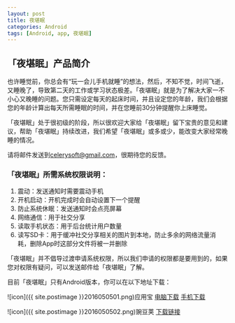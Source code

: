 ```yaml
---
layout: post
title: 夜堪眠
categories: Android
tags: [Android, app, 夜堪眠]
---
```


## 「夜堪眠」产品简介

也许睡觉前，你总会有“玩一会儿手机就睡”的想法，然后，不知不觉，时间飞逝，又睡晚了，导致第二天的工作或学习状态极差。「夜堪眠」就是为了解决大家一不小心又晚睡的问题。您只需设定每天的起床时间，并且设定您的年龄，我们会根据您的年龄计算出每天所需睡眠的时间，并在您睡前30分钟提醒你上床睡觉。

「夜堪眠」处于很初级的阶段，所以很欢迎大家给「夜堪眠」留下宝贵的意见和建议，帮助「夜堪眠」持续改进，我们希望「夜堪眠」或多或少，能改变大家经常晚睡的情况。

请将邮件发送到[celerysoft@gmail.com](mailto:celerysoft@gmail.com)，很期待您的反馈。

### 「夜堪眠」所需系统权限说明：

1. 震动：发送通知时需要震动手机
2. 开机启动：开机完成时会自动设置下一个提醒
3. 防止系统休眠：发送通知时会点亮屏幕
4. 网络通信：用于社交分享
5. 读取手机状态：用于后台统计用户数量
6. 读写SD卡：用于缓冲社交分享相关的图片到本地，防止多余的网络流量消耗，删除App时这部分文件将被一并删除

「夜堪眠」并不倡导过渡申请系统权限，所以我们申请的权限都是要用到的，如果您对权限有疑问，可以发送邮件给「夜堪眠」了解。

目前「夜堪眠」只有Android版本，你可以在以下地址下载：

![icon]({{ site.postimage }}2016050501.png)应用宝
[电脑下载](http://android.myapp.com/myapp/detail.htm?apkName=com.celerysoft.bedtime)
[手机下载](http://a.app.qq.com/o/simple.jsp?pkgname=com.celerysoft.bedtime)

![icon]({{ site.postimage }}2016050502.png)豌豆荚
[下载链接](http://www.wandoujia.com/apps/com.celerysoft.bedtime)
